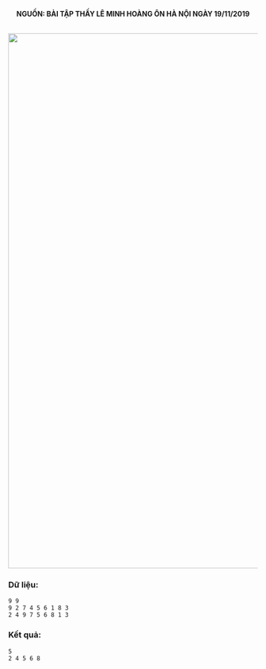 **<center>NGUỒN: BÀI TẬP THẦY LÊ MINH HOÀNG ÔN HÀ NỘI NGÀY 19/11/2019</center>**
<br>

<img src="/images/problems/1132/lcis.svg" width=1080px>

### Dữ liệu:
```
9 9
9 2 7 4 5 6 1 8 3
2 4 9 7 5 6 8 1 3
```

### Kết quả:
```
5 
2 4 5 6 8
```